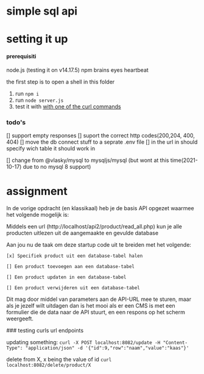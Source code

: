 # simple sql api

# setting it up
#### prerequisiti
node.js (testing it on v14.17.5)
npm 
brains 
eyes
heartbeat

the first step is to open a shell in this folder
1. run `npm i`
2. run `node server.js`
3. test it with <a href="#curl">with one of the curl commands</a>

### todo's
[] support empty responses
[] suport the correct http codes(200,204, 400, 404)
[] move the db connect stuff to a seprate .env file
[] in the url in should specify wich table it should work in

[] change from @vlasky/mysql to mysqljs/mysql (but wont at this time(2021-10-17) due to no mysql 8 support)

# assignment
In de vorige opdracht (en klassikaal) heb je de basis API opgezet waarmee het volgende mogelijk is:

Middels een url (http://localhost/api2/product/read_all.php) kun je alle producten uitlezen uit de aangemaakte en gevulde database

Aan jou nu de taak om deze startup code uit te breiden met het volgende:

    [x] Specifiek product uit een database-tabel halen

    [] Een product toevoegen aan een database-tabel

    [] Een product updaten in een database-tabel

    [] Een product verwijderen uit een database-tabel

Dit mag door middel van parameters aan de API-URL mee te sturen, maar als je jezelf wilt uitdagen dan is het mooi als er een CMS is met een formulier die de data naar de API stuurt, en een respons op het scherm weergeeft.

###<a id='curl'></a> testing curls url endpoints

updating something:
`curl -X POST localhost:8082/update -H "Content-Type": "application/json" -d '{"id":9,"row":"naam","value":"kaas"}'`

delete from X, x being the value of id
`curl localhost:8082/delete/product/X`